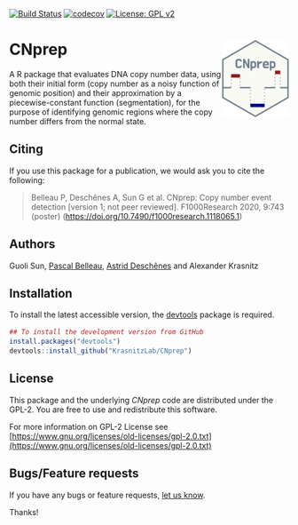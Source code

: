 [![Build Status](https://travis-ci.org/KrasnitzLab/CNprep.svg?branch=master)](https://travis-ci.org/KrasnitzLab/CNprep)
[![codecov](https://codecov.io/gh/KrasnitzLab/CNprep/branch/master/graph/badge.svg)](https://codecov.io/gh/KrasnitzLab/CNprep)
[![License: GPL v2](https://img.shields.io/badge/License-GPL%20v2-blue.svg)](https://www.gnu.org/licenses/old-licenses/gpl-2.0.en.html)

# CNprep <a href='https://github.com/KrasnitzLab/CNprep'><img src='vignettes/figures/CNprep.png' align="right" height="139" /></a>

A R package that evaluates DNA copy number data, using both their initial form (copy number as a noisy function of genomic position) and their approximation by a piecewise-constant function (segmentation), for the purpose of identifying genomic regions where the copy number differs from the normal state.


## Citing ##

If you use this package for a publication, we would ask you to cite the 
following:

> Belleau P, Deschênes A, Sun G et al. CNprep: Copy number event detection [version 1; not peer reviewed]. F1000Research 2020, 9:743 (poster) (https://doi.org/10.7490/f1000research.1118065.1)


## Authors ##

Guoli Sun, [Pascal Belleau](http://ca.linkedin.com/in/pascalbelleau "Pascal Belleau"), [Astrid Deschênes](http://ca.linkedin.com/in/astriddeschenes "Astrid Deschênes") and Alexander Krasnitz


## Installation ##

To install the latest accessible version, the  [devtools](https://cran.r-project.org/web/packages/devtools/index.html) 
package is required.

```r
## To install the development version from GitHub
install.packages("devtools")
devtools::install_github("KrasnitzLab/CNprep")
```

## License ##

This package and the underlying *CNprep* code are distributed under 
the GPL-2. You are free to use and redistribute this software. 

For more information on GPL-2 License see
[https://www.gnu.org/licenses/old-licenses/gpl-2.0.txt](https://www.gnu.org/licenses/old-licenses/gpl-2.0.txt)


## Bugs/Feature requests ##

If you have any bugs or feature requests, 
[let us know](https://github.com/KrasnitzLab/CNprep/issues). 

Thanks!